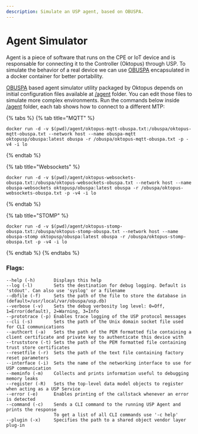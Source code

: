 ```yaml
---
description: Simulate an USP agent, based on OBUSPA.
---
```


# Agent Simulator

Agent is a piece of software that runs on the CPE or IoT device and is responsable for connecting it to the Controller (Oktopus) through USP. To simulate the behavior of a real device we can use [OBUSPA](../../usp-tr-369/architecture.md#obuspa-open-broadband-user-services-platfrom-agent) encapsulated in a docker container for better portability.

[OBUSPA](../../usp-tr-369/architecture.md#obuspa-open-broadband-user-services-platfrom-agent) based agent simulator utility packaged by Oktopus depends on initial configuration files available at [/agent](https://github.com/OktopUSP/oktopus/tree/main/agent) folder. You can edit those files to simulate more complex environments. Run the commands below inside[ /agent](https://github.com/OktopUSP/oktopus/tree/main/agent) folder, each tab shows how to connect to a different MTP:

{% tabs %}
{% tab title="MQTT" %}
```
docker run -d -v $(pwd)/agent/oktopus-mqtt-obuspa.txt:/obuspa/oktopus-mqtt-obuspa.txt --network host --name obuspa-mqtt oktopusp/obuspa:latest obuspa -r /obuspa/oktopus-mqtt-obuspa.txt -p -v4 -i lo
```
{% endtab %}

{% tab title="Websockets" %}
```
docker run -d -v $(pwd)/agent/oktopus-websockets-obuspa.txt:/obuspa/oktopus-websockets-obuspa.txt --network host --name obuspa-websockets oktopusp/obuspa:latest obuspa -r /obuspa/oktopus-websockets-obuspa.txt -p -v4 -i lo
```
{% endtab %}

{% tab title="STOMP" %}
```
docker run -d -v $(pwd)/agent/oktopus-stomp-obuspa.txt:/obuspa/oktopus-stomp-obuspa.txt --network host --name obuspa-stomp oktopusp/obuspa:latest obuspa -r /obuspa/oktopus-stomp-obuspa.txt -p -v4 -i lo
```
{% endtab %}
{% endtabs %}

### Flags:

```
--help (-h)       Displays this help
--log (-l)        Sets the destination for debug logging. Default is 'stdout'. Can also use 'syslog' or a filename
--dbfile (-f)     Sets the path of the file to store the database in (default=/usr/local/var/obuspa/usp.db)
--verbose (-v)    Sets the debug verbosity log level: 0=Off, 1=Error(default), 2=Warning, 3=Info
--prototrace (-p) Enables trace logging of the USP protocol messages
--cli (-s)        Sets the path of the Unix domain socket file used for CLI communications
--authcert (-a)   Sets the path of the PEM formatted file containing a client certificate and private key to authenticate this device with
--truststore (-t) Sets the path of the PEM formatted file containing trust store certificates
--resetfile (-r)  Sets the path of the text file containing factory reset parameters
--interface (-i)  Sets the name of the networking interface to use for USP communication
--meminfo (-m)    Collects and prints information useful to debugging memory leaks
--register (-R)   Sets the top-level data model objects to register when acting as a USP Service
--error (-e)      Enables printing of the callstack whenever an error is detected
--command (-c)    Sends a CLI command to the running USP Agent and prints the response
                  To get a list of all CLI commands use '-c help'
--plugin (-x)     Specifies the path to a shared object vendor layer plug-in
```
